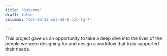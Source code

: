 ```yaml
---
title: "Outcome"
draft: false
columns: "col-sm-12 col-md-8 col-lg-7"

---
```

This project gave us an opportunity to take a deep dive into the lives of the people we were designing for and design a workflow that truly supported their needs. 